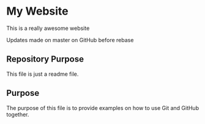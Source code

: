 # My Website

This is a really awesome website

Updates made on master on GitHub before rebase

## Repository Purpose

This file is just a readme file.

## Purpose

The purpose of this file is to provide examples
on how to use Git and GitHub together. 